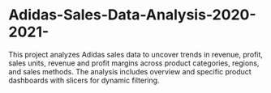 # Adidas-Sales-Data-Analysis-2020-2021-
This project analyzes Adidas sales data to uncover trends in revenue, profit, sales units, revenue and profit margins across product categories, regions, and sales methods. The analysis includes overview and specific product dashboards with slicers for dynamic filtering.

